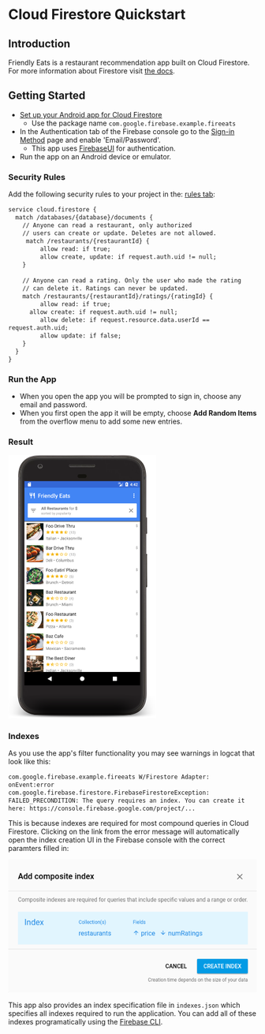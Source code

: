 # Cloud Firestore Quickstart

## Introduction

Friendly Eats is a restaurant recommendation app built on Cloud Firestore.
For more information about Firestore visit [the docs][firestore-docs].

## Getting Started

  * [Set up your Android app for Cloud Firestore][setup-android]
    * Use the package name `com.google.firebase.example.fireeats`
  * In the Authentication tab of the Firebase console go to the 
    [Sign-in Method][auth-providers] page and enable 'Email/Password'.
    * This app uses [FirebaseUI][firebaseui] for authentication.
  * Run the app on an Android device or emulator.
    
### Security Rules

Add the following security rules to your project in the:
[rules tab](https://console.firebase.google.com/project/_/database/firestore/rules):

```
service cloud.firestore {  
  match /databases/{database}/documents {
    // Anyone can read a restaurant, only authorized
    // users can create or update. Deletes are not allowed.
  	 match /restaurants/{restaurantId} {
    	 allow read: if true;
    	 allow create, update: if request.auth.uid != null;
    }
    
    // Anyone can read a rating. Only the user who made the rating
    // can delete it. Ratings can never be updated.
    match /restaurants/{restaurantId}/ratings/{ratingId} {
    	 allow read: if true;
      allow create: if request.auth.uid != null;
    	 allow delete: if request.resource.data.userId == request.auth.uid;
    	 allow update: if false;
    }
  }
}
```

### Run the App

  * When you open the app you will be prompted to sign in, choose
    any email and password.
  * When you first open the app it will be empty, choose
    **Add Random Items** from the overflow menu to add some
    new entries.
    
### Result

<img src="./docs/home.png" height="534" width="300"/>

### Indexes

As you use the app's filter functionality you may see warnings
in logcat that look like this:

```
com.google.firebase.example.fireeats W/Firestore Adapter: onEvent:error
com.google.firebase.firestore.FirebaseFirestoreException: FAILED_PRECONDITION: The query requires an index. You can create it here: https://console.firebase.google.com/project/...
```

This is because indexes are required for most compound queries in
Cloud Firestore. Clicking on the link from the error message will
automatically open the index creation UI in the Firebase console
with the correct paramters filled in:

<img src="./docs/index.png" />

This app also provides an index specification file in `indexes.json`
which specifies all indexes required to run the application. You can
add all of these indexes programatically using the [Firebase CLI][firebase-cli].

[firestore-docs]: https://firebase.google.com/docs/firestore/
[setup-android]: https://firebase.google.com/docs/firestore/client/setup-android
[auth-providers]: https://console.firebase.google.com/project/_/authentication/providers
[firebaseui]: https://github.com/firebase/FirebaseUI-Android
[firebase-cli]: https://firebase.google.com/docs/firestore/query-data/indexing#use_the_firebase_cli
